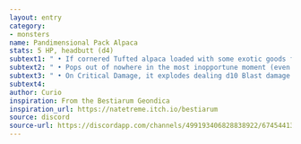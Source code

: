 ```yaml
---
layout: entry
category:
- monsters 
name: Pandimensional Pack Alpaca
stats: 5 HP, headbutt (d4)
subtext1: " • If cornered Tufted alpaca loaded with some exotic goods from the Living Stars, as well as a beeping gadget."
subtext2: " • Pops out of nowhere in the most inopportune moment (even during another encounter), runs around, screams, panics and pops out of existence in about a minute."
subtext3: " • On Critical Damage, it explodes dealing d10 Blast damage and destroying whatever it carries."
subtext4: 
author: Curio
inspiration: From the Bestiarum Geondica
inspiration_url: https://natetreme.itch.io/bestiarum
source: discord
source-url: https://discordapp.com/channels/499193406828838922/674544134798966806/705384310034792469
---
```


